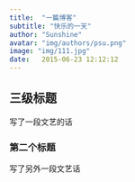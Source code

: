 ```yaml
---
title:  "一篇博客"
subtitle: "快乐的一天"
author: "Sunshine"
avatar: "img/authors/psu.png"
image: "img/111.jpg"
date:   2015-06-23 12:12:12
---
```


## 三级标题

写了一段文艺的话

### 第二个标题

写了另外一段文艺话